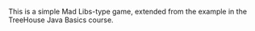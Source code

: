 This is a simple Mad Libs-type game, extended from the example in the TreeHouse Java Basics course.

